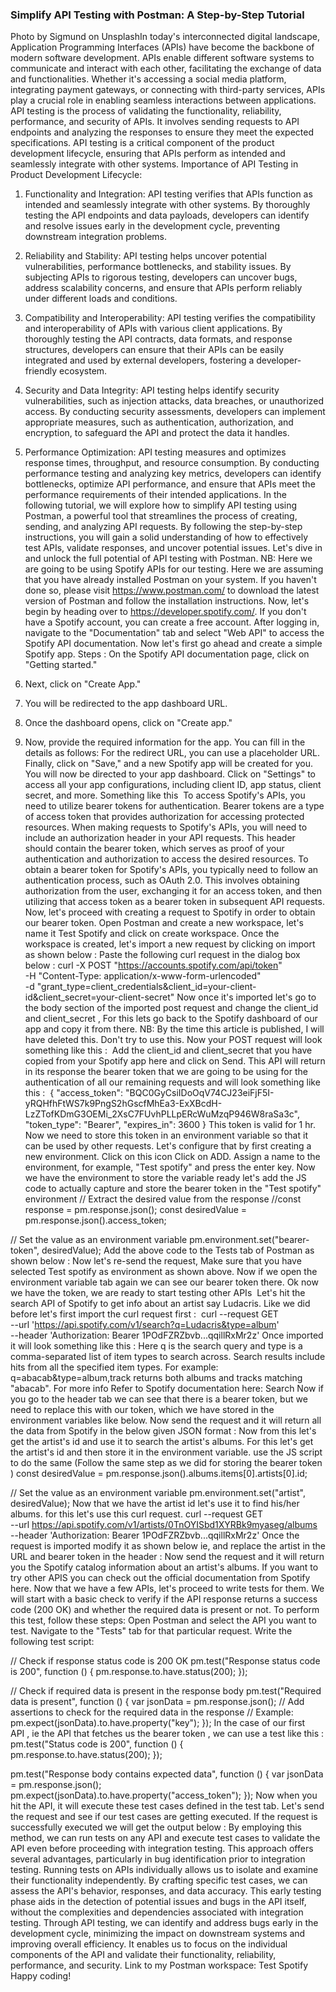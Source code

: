### Simplify API Testing with Postman: A Step-by-Step Tutorial
Photo by Sigmund on UnsplashIn today's interconnected digital landscape, Application Programming Interfaces (APIs) have become the backbone of modern software development. APIs enable different software systems to communicate and interact with each other, facilitating the exchange of data and functionalities. Whether it's accessing a social media platform, integrating payment gateways, or connecting with third-party services, APIs play a crucial role in enabling seamless interactions between applications.
API testing is the process of validating the functionality, reliability, performance, and security of APIs. It involves sending requests to API endpoints and analyzing the responses to ensure they meet the expected specifications. API testing is a critical component of the product development lifecycle, ensuring that APIs perform as intended and seamlessly integrate with other systems.
Importance of API Testing in Product Development Lifecycle:

1. Functionality and Integration:
API testing verifies that APIs function as intended and seamlessly integrate with other systems. By thoroughly testing the API endpoints and data payloads, developers can identify and resolve issues early in the development cycle, preventing downstream integration problems.
2. Reliability and Stability:
API testing helps uncover potential vulnerabilities, performance bottlenecks, and stability issues. By subjecting APIs to rigorous testing, developers can uncover bugs, address scalability concerns, and ensure that APIs perform reliably under different loads and conditions.
3. Compatibility and Interoperability:
API testing verifies the compatibility and interoperability of APIs with various client applications. By thoroughly testing the API contracts, data formats, and response structures, developers can ensure that their APIs can be easily integrated and used by external developers, fostering a developer-friendly ecosystem.
4. Security and Data Integrity:
API testing helps identify security vulnerabilities, such as injection attacks, data breaches, or unauthorized access. By conducting security assessments, developers can implement appropriate measures, such as authentication, authorization, and encryption, to safeguard the API and protect the data it handles.
5. Performance Optimization:
API testing measures and optimizes response times, throughput, and resource consumption. By conducting performance testing and analyzing key metrics, developers can identify bottlenecks, optimize API performance, and ensure that APIs meet the performance requirements of their intended applications.
In the following tutorial, we will explore how to simplify API testing using Postman, a powerful tool that streamlines the process of creating, sending, and analyzing API requests. By following the step-by-step instructions, you will gain a solid understanding of how to effectively test APIs, validate responses, and uncover potential issues. Let's dive in and unlock the full potential of API testing with Postman.
NB: Here we are going to be using Spotify APIs for our testing.
Here we are assuming that you have already installed Postman on your system. If you haven't done so, please visit https://www.postman.com/ to download the latest version of Postman and follow the installation instructions.
Now, let's begin by heading over to https://developer.spotify.com/. If you don't have a Spotify account, you can create a free account. After logging in, navigate to the "Documentation" tab and select "Web API" to access the Spotify API documentation.
Now let's first go ahead and create a simple Spotify app.
Steps :
On the Spotify API documentation page, click on "Getting started."

2. Next, click on "Create App."
3. You will be redirected to the app dashboard URL.
4. Once the dashboard opens, click on "Create app."
5. Now, provide the required information for the app. You can fill in the details as follows: For the redirect URL, you can use a placeholder URL. Finally, click on "Save," and a new Spotify app will be created for you.
You will now be directed to your app dashboard. Click on "Settings" to access all your app configurations, including client ID, app status, client secret, and more.
Something like this 
To access Spotify's APIs, you need to utilize bearer tokens for authentication. Bearer tokens are a type of access token that provides authorization for accessing protected resources.
When making requests to Spotify's APIs, you will need to include an authorization header in your API requests. This header should contain the bearer token, which serves as proof of your authentication and authorization to access the desired resources.
To obtain a bearer token for Spotify's APIs, you typically need to follow an authentication process, such as OAuth 2.0. This involves obtaining authorization from the user, exchanging it for an access token, and then utilizing that access token as a bearer token in subsequent API requests.
Now, let's proceed with creating a request to Spotify in order to obtain our bearer token.
Open Postman and create a new workspace, let's name it Test Spotify and click on create workspace.
Once the workspace is created, let's import a new request by clicking on import as shown below :
Paste the following curl request in the dialog box below :
curl -X POST "https://accounts.spotify.com/api/token" \
     -H "Content-Type: application/x-www-form-urlencoded" \
     -d "grant_type=client_credentials&client_id=your-client-id&client_secret=your-client-secret"
Now once it's imported let's go to the body section of the imported post request and change the client_id and client_secret , For this lets go back to the Spotify dashboard of our app and copy it from there.
NB: By the time this article is published, I will have deleted this. Don't try to use this.
Now your POST request will look something like this : 
Add the client_id and client_secret that you have copied from your Spotify app here and click on Send. This API will return in its response the bearer token that we are going to be using for the authentication of all our remaining requests and will look something like this : 
{
    "access_token": "BQC0GyCsiIDoOqV74CJ23eiFjF5I-yRQHfhFtWS7k9PngS2hGscfMhEa3-ExXBcdH-LzZTofKDmG3OEMi_2XsC7FUvhPLLpERcWuMzqP946W8raSa3c",
    "token_type": "Bearer",
    "expires_in": 3600
}
This token is valid for 1 hr. Now we need to store this token in an environment variable so that it can be used by other requests. Let's configure that by first creating a new environment. Click on this icon
Click on ADD.
Assign a name to the environment, for example, "Test spotify" and press the enter key.
Now we have the environment to store the variable ready let's add the JS code to actually capture and store the bearer token in the "Test spotify" environment
// Extract the desired value from the response
//const response = pm.response.json(); 
const desiredValue = pm.response.json().access_token;

// Set the value as an environment variable
pm.environment.set("bearer-token", desiredValue);
Add the above code to the Tests tab of Postman as shown below :
Now let's re-send the request, Make sure that you have selected Test spotify as environment as shown above. Now if we open the environment variable tab again we can see our bearer token there.
Ok now we have the token, we are ready to start testing other APIs 
Let's hit the search API of Spotify to get info about an artist say Ludacris. Like we did before let's first import the curl request first : 
curl --request GET \
  --url 'https://api.spotify.com/v1/search?q=Ludacris&type=album' \
  --header 'Authorization: Bearer 1POdFZRZbvb...qqillRxMr2z'
Once imported it will look something like this :
Here q is the search query and type is a comma-separated list of item types to search across. Search results include hits from all the specified item types. For example: q=abacab&type=album,track returns both albums and tracks matching "abacab".
For more info Refer to Spotify documentation here: Search
Now if you go to the header tab we can see that there is a bearer token, but we need to replace this with our token, which we have stored in the environment variables like below.
Now send the request and it will return all the data from Spotify in the below given JSON format :
Now from this let's get the artist's id and use it to search the artist's albums. For this let's get the artist's id and then store it in the environment variable. use the JS script to do the same (Follow the same step as we did for storing the bearer token )
const desiredValue = pm.response.json().albums.items[0].artists[0].id;

// Set the value as an environment variable
pm.environment.set("artist", desiredValue);
Now that we have the artist id let's use it to find his/her albums. for this let's use this curl request.
curl --request GET \
  --url https://api.spotify.com/v1/artists/0TnOYISbd1XYRBk9myaseg/albums \
  --header 'Authorization: Bearer 1POdFZRZbvb...qqillRxMr2z'
Once the request is imported modify it as shown below ie, and replace the artist in the URL and bearer token in the header :
Now send the request and it will return you the Spotify catalog information about an artist's albums.
If you want to try other APIS you can check out the official documentation from Spotify here.
Now that we have a few APIs, let's proceed to write tests for them. We will start with a basic check to verify if the API response returns a success code (200 OK) and whether the required data is present or not.
To perform this test, follow these steps:
Open Postman and select the API you want to test.
Navigate to the "Tests" tab for that particular request.
Write the following test script:

// Check if response status code is 200 OK
pm.test("Response status code is 200", function () {
    pm.response.to.have.status(200);
});

// Check if required data is present in the response body
pm.test("Required data is present", function () {
    var jsonData = pm.response.json();
    // Add assertions to check for the required data in the response
    // Example: pm.expect(jsonData).to.have.property("key");
});
In the case of our first API , ie the API that fetches us the bearer token , we can use a test like this :
pm.test("Status code is 200", function () {
    pm.response.to.have.status(200);
});

pm.test("Response body contains expected data", function () {
     var jsonData = pm.response.json();
    pm.expect(jsonData).to.have.property("access_token");
});
Now when you hit the API, it will execute these test cases defined in the test tab. Let's send the request and see if our test cases are getting executed. If the request is successfully executed we will get the output below :
By employing this method, we can run tests on any API and execute test cases to validate the API even before proceeding with integration testing. This approach offers several advantages, particularly in bug identification prior to integration testing.
Running tests on APIs individually allows us to isolate and examine their functionality independently. By crafting specific test cases, we can assess the API's behavior, responses, and data accuracy. This early testing phase aids in the detection of potential issues and bugs in the API itself, without the complexities and dependencies associated with integration testing.
Through API testing, we can identify and address bugs early in the development cycle, minimizing the impact on downstream systems and improving overall efficiency. It enables us to focus on the individual components of the API and validate their functionality, reliability, performance, and security.
Link to my Postman workspace: Test Spotify
Happy coding!

